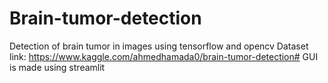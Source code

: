 # Brain-tumor-detection
Detection of brain tumor in images using tensorflow and opencv 
Dataset link:
https://www.kaggle.com/ahmedhamada0/brain-tumor-detection#
GUI is made using streamlit
